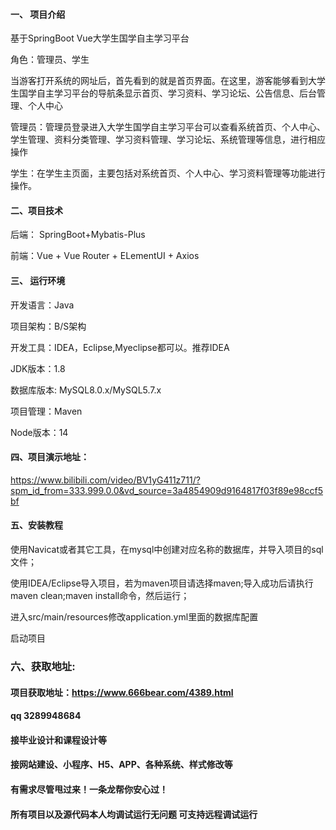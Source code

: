 

#### 一、 项目介绍
基于SpringBoot Vue大学生国学自主学习平台

角色：管理员、学生

当游客打开系统的网址后，首先看到的就是首页界面。在这里，游客能够看到大学生国学自主学习平台的导航条显示首页、学习资料、学习论坛、公告信息、后台管理、个人中心

管理员：管理员登录进入大学生国学自主学习平台可以查看系统首页、个人中心、学生管理、资料分类管理、学习资料管理、学习论坛、系统管理等信息，进行相应操作

学生：在学生主页面，主要包括对系统首页、个人中心、学习资料管理等功能进行操作。

#### 二、项目技术
后端： SpringBoot+Mybatis-Plus

前端：Vue + Vue Router + ELementUI + Axios

#### 三、 运行环境
开发语言：Java

项目架构：B/S架构

开发工具：IDEA，Eclipse,Myeclipse都可以。推荐IDEA

JDK版本：1.8

数据库版本: MySQL8.0.x/MySQL5.7.x

项目管理：Maven

Node版本：14

#### 四、项目演示地址：

https://www.bilibili.com/video/BV1yG411z711/?spm_id_from=333.999.0.0&vd_source=3a4854909d9164817f03f89e98ccf5bf

#### 五、安装教程
使用Navicat或者其它工具，在mysql中创建对应名称的数据库，并导入项目的sql文件；

使用IDEA/Eclipse导入项目，若为maven项目请选择maven;导入成功后请执行maven clean;maven install命令，然后运行；

进入src/main/resources修改application.yml里面的数据库配置

启动项目


### 六、获取地址:
#### 项目获取地址：https://www.666bear.com/4389.html
#### qq 3289948684
#### 接毕业设计和课程设计等
#### 接网站建设、小程序、H5、APP、各种系统、样式修改等
#### 有需求尽管甩过来！一条龙帮你安心过！
#### 所有项目以及源代码本人均调试运行无问题 可支持远程调试运行




